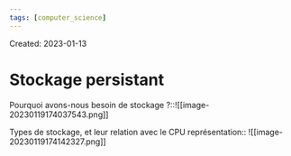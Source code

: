 ```yaml
---
tags: [computer_science] 
---
```

Created: 2023-01-13

# Stockage persistant

Pourquoi avons-nous besoin de stockage ?::![[image-20230119174037543.png]]
<!--SR:!2024-03-17,44,210-->

Types de stockage, et leur relation avec le CPU représentation:: ![[image-20230119174142327.png]]
<!--SR:!2025-01-08,433,250-->





